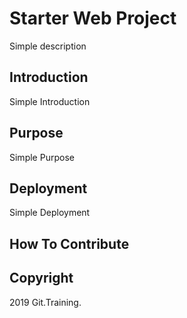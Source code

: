 # Starter Web Project
Simple description
## Introduction
Simple Introduction
## Purpose
Simple Purpose
## Deployment
Simple Deployment
## How To Contribute
## Copyright
2019 Git.Training.